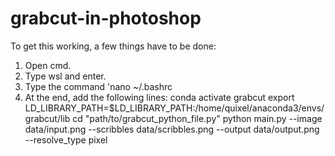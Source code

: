 # grabcut-in-photoshop

To get this working, a few things have to be done:
1. Open cmd.
2. Type wsl and enter.
3. Type the command 'nano ~/.bashrc
4. At the end, add the following lines:
  conda activate grabcut
  export LD_LIBRARY_PATH=$LD_LIBRARY_PATH:/home/quixel/anaconda3/envs/grabcut/lib
  cd "path/to/grabcut_python_file.py"
  python main.py --image data/input.png --scribbles data/scribbles.png --output data/output.png --resolve_type pixel
 
